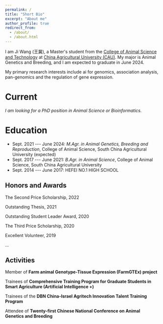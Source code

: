 ```yaml
---
permalink: /
title: "Short Bio"
excerpt: "About me"
author_profile: true
redirect_from: 
  - /about/
  - /about.html
---
```

I am Ji Wang (王冀), a Master's student from the [College of Animal Science and Technology](http://cast1.cau.edu.cn/index.html) at [China Agricultural University (CAU)](http://www.cau.edu.cn/). My major is Animal Genetics and Breeding, and I am expected to graduate in June 2024.

My primary research interests include ai for genomics, association analysis, pan-genomics and the regulation of gene expression.

Current
======
*I am looking for a PhD position in Animal Science or Bioinformatics.*

Education
======
* Sept. 2021 --- June 2024: *M.Agr. in  Animal Genetics, Breeding and Reproduction*, College of Animal Science, South China Agricultural University (expected)
* Sept. 2017 --- June 2021: *B.Agr. in Animal Science*, College of Animal Science, South China Agricultural University
* Sept. 2014 --- June 2017: HEFEI NO.1 HIGH SCHOOL

Honors and Awards
------
The Second Price Scholarship, 2022

Outstanding Thesis, 2021

Outstanding Student Leader Award, 2020

The Third Price Scholarship, 2020

Excellent Volunteer, 2019

...

Activities
------
Member of **Farm animal Genotype-Tissue Expression (FarmGTEx) project**

Trainees of **Comprehensive Training Program for Graduate Students in Smart Agriculture (Artificial Intelligence +)**

Trainees of the **DBN China-Israel Agritech Innovation Talent Training Program**

Attendee of **Twenty-first Chinese National Conference on Animal Genetics and Breeding**


